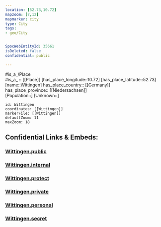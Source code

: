```yaml
---
location: [52.73,10.72] 
mapzoom: [7,12] 
mapmarker: city 
type: City
tags:
- geo/City


SpocWebEntityId: 35661
isDeleted: false
confidential: public

---
```

#is_a_/Place  
#is_a_ :: [[Place]] 
[has_place_longitude::10.72] 
[has_place_latitude::52.73] 
[name::Wittingen] 
has_place_country:: [[Germany]]  
has_place_province:: [[Niedersachsen]]  
[Population::] 
[Unknown::] 


```leaflet
id: Wittingen
coordinates: [[Wittingen]] 
markerFile: [[Wittingen]] 
defaultZoom: 11 
maxZoom: 18
```


## Confidential Links & Embeds: 

### [Wittingen.public](/_public/\Earth\Continent\Europe\Europe~Central\Germany\Germany~West\Niedersachsen\counties~Niedersachsen\Gifhorn\cities~Gifhorn\Wittingen\boroughs~WittingenWittingen.public.md) 

### [Wittingen.internal](/_internal/\Earth\Continent\Europe\Europe~Central\Germany\Germany~West\Niedersachsen\counties~Niedersachsen\Gifhorn\cities~Gifhorn\Wittingen\boroughs~WittingenWittingen.internal.md) 

### [Wittingen.protect](/_protect/\Earth\Continent\Europe\Europe~Central\Germany\Germany~West\Niedersachsen\counties~Niedersachsen\Gifhorn\cities~Gifhorn\Wittingen\boroughs~WittingenWittingen.protect.md) 

### [Wittingen.private](/_private/\Earth\Continent\Europe\Europe~Central\Germany\Germany~West\Niedersachsen\counties~Niedersachsen\Gifhorn\cities~Gifhorn\Wittingen\boroughs~WittingenWittingen.private.md) 

### [Wittingen.personal](/_personal/\Earth\Continent\Europe\Europe~Central\Germany\Germany~West\Niedersachsen\counties~Niedersachsen\Gifhorn\cities~Gifhorn\Wittingen\boroughs~WittingenWittingen.personal.md) 

### [Wittingen.secret](/_secret/\Earth\Continent\Europe\Europe~Central\Germany\Germany~West\Niedersachsen\counties~Niedersachsen\Gifhorn\cities~Gifhorn\Wittingen\boroughs~WittingenWittingen.secret.md)

